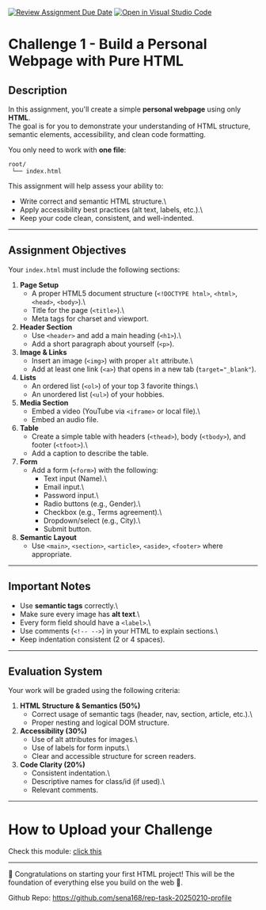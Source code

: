 [![Review Assignment Due Date](https://classroom.github.com/assets/deadline-readme-button-22041afd0340ce965d47ae6ef1cefeee28c7c493a6346c4f15d667ab976d596c.svg)](https://classroom.github.com/a/xVEKPESm)
[![Open in Visual Studio Code](https://classroom.github.com/assets/open-in-vscode-2e0aaae1b6195c2367325f4f02e2d04e9abb55f0b24a779b69b11b9e10269abc.svg)](https://classroom.github.com/online_ide?assignment_repo_id=20891929&assignment_repo_type=AssignmentRepo)

# Challenge 1 - Build a Personal Webpage with Pure HTML

## Description

In this assignment, you'll create a simple **personal webpage** using
only **HTML**.\
The goal is for you to demonstrate your understanding of HTML structure,
semantic elements, accessibility, and clean code formatting.

You only need to work with **one file**:

    root/
     └── index.html

This assignment will help assess your ability to:

- Write correct and semantic HTML structure.\
- Apply accessibility best practices (alt text, labels, etc.).\
- Keep your code clean, consistent, and well-indented.

---

## Assignment Objectives

Your `index.html` must include the following sections:

1.  **Page Setup**
    - A proper HTML5 document structure (`<!DOCTYPE html>`, `<html>`,
      `<head>`, `<body>`).\
    - Title for the page (`<title>`).\
    - Meta tags for charset and viewport.
2.  **Header Section**
    - Use `<header>` and add a main heading (`<h1>`).\
    - Add a short paragraph about yourself (`<p>`).
3.  **Image & Links**
    - Insert an image (`<img>`) with proper `alt` attribute.\
    - Add at least one link (`<a>`) that opens in a new tab
      (`target="_blank"`).
4.  **Lists**
    - An ordered list (`<ol>`) of your top 3 favorite things.\
    - An unordered list (`<ul>`) of your hobbies.
5.  **Media Section**
    - Embed a video (YouTube via `<iframe>` or local file).\
    - Embed an audio file.
6.  **Table**
    - Create a simple table with headers (`<thead>`), body
      (`<tbody>`), and footer (`<tfoot>`).\
    - Add a caption to describe the table.
7.  **Form**
    - Add a form (`<form>`) with the following:
      - Text input (Name).\
      - Email input.\
      - Password input.\
      - Radio buttons (e.g., Gender).\
      - Checkbox (e.g., Terms agreement).\
      - Dropdown/select (e.g., City).\
      - Submit button.
8.  **Semantic Layout**
    - Use `<main>`, `<section>`, `<article>`, `<aside>`, `<footer>`
      where appropriate.

---

## Important Notes

- Use **semantic tags** correctly.\
- Make sure every image has **alt text**.\
- Every form field should have a `<label>`.\
- Use comments (`<!-- -->`) in your HTML to explain sections.\
- Keep indentation consistent (2 or 4 spaces).

---

## Evaluation System

Your work will be graded using the following criteria:

1.  **HTML Structure & Semantics (50%)**
    - Correct usage of semantic tags (header, nav, section, article,
      etc.).\
    - Proper nesting and logical DOM structure.
2.  **Accessibility (30%)**
    - Use of alt attributes for images.\
    - Use of labels for form inputs.\
    - Clear and accessible structure for screen readers.
3.  **Code Clarity (20%)**
    - Consistent indentation.\
    - Descriptive names for class/id (if used).\
    - Relevant comments.

---

# How to Upload your Challenge

Check this module: [click this](https://orchid-clematis-3e4.notion.site/Panduan-Penggunaan-Git-Untuk-Upload-Assignment-e2d80a19b3684f5d8f1a4209dcf85445?pvs=73)

---

🎉 Congratulations on starting your first HTML project! This will be the
foundation of everything else you build on the web 🚀.

Github Repo:
https://github.com/sena168/rep-task-20250210-profile
